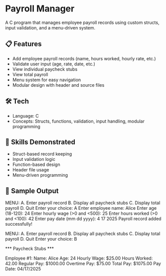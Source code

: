 # Payroll Manager

A C program that manages employee payroll records using custom structs, input validation, and a menu-driven system.

## 📋 Features
- Add employee payroll records (name, hours worked, hourly rate, etc.)
- Validate user input (age, rate, date, etc.)
- View individual paycheck stubs
- View total payroll
- Menu system for easy navigation
- Modular design with header and source files

## 🛠️ Tech
- Language: C
- Concepts: Structs, functions, validation, input handling, modular programming

## 🧠 Skills Demonstrated
- Struct-based record keeping
- Input validation logic
- Function-based design
- Header file usage
- Menu-driven programming

## 📸 Sample Output
MENU: A. Enter payroll record B. Display all paycheck stubs C. Display total payroll D. Quit Enter your choice: A Enter employee name: Alice Enter age (18-120): 24 Enter hourly wage (>0 and <500): 25 Enter hours worked (>0 and <100): 42 Enter pay date (mm dd yyyy): 4 17 2025 Payroll record added successfully!

MENU: A. Enter payroll record B. Display all paycheck stubs C. Display total payroll D. Quit Enter your choice: B

*** Paycheck Stubs ***

Employee #1: Name: Alice Age: 24 Hourly Wage: $25.00 Hours Worked: 42.00 Regular Pay: $1000.00 Overtime Pay: $75.00 Total Pay: $1075.00 Pay Date: 04/17/2025
